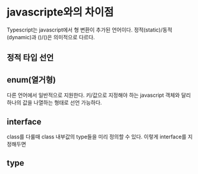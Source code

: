 # javascripte와의 차이점

Typescript는 javascript에서 형 변환이 추가된 언어이다. 정적(static)/동적(dynamic)과 ()/()은 의미적으로 다르다. 

## 정적 타입 선언


## enum(열거형)

다른 언어에서 일반적으로 지원한다. 키/값으로 지정해야 하는 javascript 객체와 달리 하나의 값을 나열하는 형태로 선언 가능하다. 

## interface

class를 다룰때 class 내부값의 type들을 미리 정의할 수 있다. 이렇게 interface를 지정해두면 

## type
